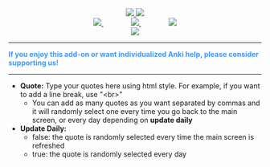 <center><div style="vertical-align:middle;"> <a href="https://www.ankingmed.com"> <img src="../../addons21/ADDON_DIR_NAME/resources/AnKingSmall.png"> </a> <a href="https://www.ankingmed.com"> <img src="../../addons21/ADDON_DIR_NAME/resources/TheAnKing.png"> </a> </div></center>

<center> <a href="https://www.facebook.com/ankingmed"> <img src="../../addons21/ADDON_DIR_NAME/resources/Facebook.jpg"> </a>
&nbsp;&nbsp;&nbsp;&nbsp;&nbsp;&nbsp;&nbsp;&nbsp;&nbsp;&nbsp;&nbsp;&nbsp;&nbsp;
<a href="https://www.instagram.com/ankingmed"> <img src="../../addons21/ADDON_DIR_NAME/resources/Instagram.jpg"> </a>
&nbsp;&nbsp;&nbsp;&nbsp;&nbsp;&nbsp;&nbsp;&nbsp;&nbsp;&nbsp;&nbsp;&nbsp;&nbsp;
<a href="https://www.youtube.com/theanking"> <img src="../../addons21/ADDON_DIR_NAME/resources/YouTube.jpg"> </a> </center>

<center>
<a href="https://www.patreon.com/ankingmed">
<img src="../../addons21/ADDON_DIR_NAME/resources/Patreon.jpg">
</a>
</center>

---

<div style="color: #4297F9;"><b>If you enjoy this add-on or want individualized Anki help, please consider supporting us!</b></div>

<hr>

- **Quote:** Type your quotes here using html style. For example, if you want to add a line break, use "&lt;br&gt;"
  - You can add as many quotes as you want separated by commas and it will randomly select one every time you go back
  to the main screen, or every day depending on **update daily**
- **Update Daily:**
  - false: the quote is randomly selected every time the main screen is refreshed
  - true: the quote is randomly selected every day
